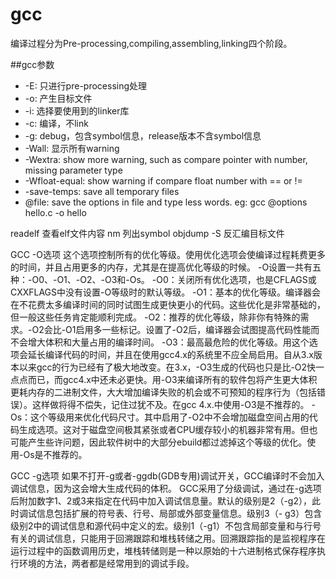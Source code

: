 gcc
========================

编译过程分为Pre-processing,compiling,assembling,linking四个阶段。

##gcc参数  
* -E: 只进行pre-processing处理
* -o: 产生目标文件
* -i: 选择要使用到的linker库
* -c: 编译，不link
* -g: debug，包含symbol信息，release版本不含symbol信息
* -Wall: 显示所有warning
* -Wextra: show more warning, such as compare pointer with number, missing parameter type
* -Wfloat-equal: show warning if compare float number with == or !=
* -save-temps: save all temporary files
* @file: save the options in file and type less words. eg: gcc @options hello.c -o hello

readelf
     查看elf文件内容
nm 
     列出symbol
objdump -S
     反汇编目标文件

GCC -O选项
这个选项控制所有的优化等级。使用优化选项会使编译过程耗费更多的时间，并且占用更多的内存，尤其是在提高优化等级的时候。 
-O设置一共有五种：-O0、-O1、-O2、-O3和-Os。
-O0：关闭所有优化选项，也是CFLAGS或CXXFLAGS中没有设置-O等级时的默认等级。 
-O1：基本的优化等级。编译器会在不花费太多编译时间的同时试图生成更快更小的代码。这些优化是非常基础的，但一般这些任务肯定能顺利完成。 
-O2：推荐的优化等级，除非你有特殊的需求。-O2会比-O1启用多一些标记。设置了-O2后，编译器会试图提高代码性能而不会增大体积和大量占用的编译时间。 
-O3：最高最危险的优化等级。用这个选项会延长编译代码的时间，并且在使用gcc4.x的系统里不应全局启用。自从3.x版本以来gcc的行为已经有了极大地改变。在3.x，-O3生成的代码也只是比-O2快一点点而已，而gcc4.x中还未必更快。用-O3来编译所有的软件包将产生更大体积更耗内存的二进制文件，大大增加编译失败的机会或不可预知的程序行为（包括错误）。这样做将得不偿失，记住过犹不及。在gcc 4.x.中使用-O3是不推荐的。 
-Os：这个等级用来优化代码尺寸。其中启用了-O2中不会增加磁盘空间占用的代码生成选项。这对于磁盘空间极其紧张或者CPU缓存较小的机器非常有用。但也可能产生些许问题，因此软件树中的大部分ebuild都过滤掉这个等级的优化。使用-Os是不推荐的。

GCC -g选项
如果不打开-g或者-ggdb(GDB专用)调试开关，GCC编译时不会加入调试信息，因为这会增大生成代码的体积。
GCC采用了分级调试，通过在-g选项后附加数字1、2或3来指定在代码中加入调试信息量。默认的级别是2（-g2），此时调试信息包括扩展的符号表、行号、局部或外部变量信息。级别3（- g3）包含级别2中的调试信息和源代码中定义的宏。级别1（-g1）不包含局部变量和与行号有关的调试信息，只能用于回溯跟踪和堆栈转储之用。回溯跟踪指的是监视程序在运行过程中的函数调用历史，堆栈转储则是一种以原始的十六进制格式保存程序执行环境的方法，两者都是经常用到的调试手段。


 



